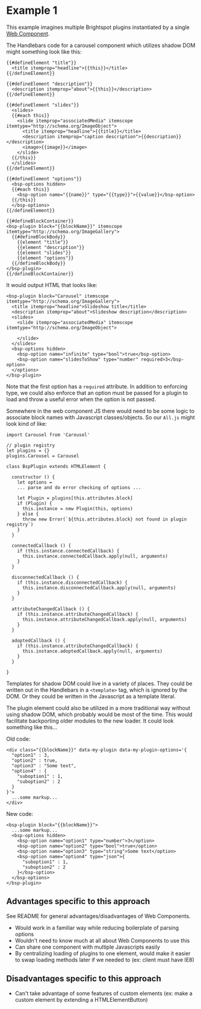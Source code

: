 Example 1
=========

This example imagines multiple Brightspot plugins instantiated by a single <a href="https://www.webcomponents.org/">Web Component</a>.

The Handlebars code for a carousel component which utilizes shadow DOM might something look like this:

    {{#defineElement "title"}}
      <title itemprop="headline">{{this}}</title>
    {{/defineElement}}

    {{#defineElement "description"}}
      <description itemprop="about">{{this}}</description>
    {{/defineElement}}

    {{#defineElement "slides"}}
      <slides>
      {{#each this}}
        <slide itemprop="associatedMedia" itemscope itemtype="http://schema.org/ImageObject">
          <title itemprop="headline">{{title}}</title>
          <description itemprop="caption description">{{description}}</description>
          <image>{{image}}</image>
        </slide>
      {{/this}}
      </slides>
    {{/defineElement}}

    {{#defineElement "options"}}
      <bsp-options hidden>
      {{#each this}}
        <bsp-option name="{{name}}" type="{{type}}">{{value}}</bsp-option>
      {{/this}}
      </bsp-options>
    {{/defineElement}}

    {{#defineBlockContainer}}
    <bsp-plugin block="{{blockName}}" itemscope itemtype="http://schema.org/ImageGallery">
      {{#defineBlockBody}}
        {{element "title"}}
        {{element "description"}}
        {{element "slides"}}
        {{element "options"}}
      {{/defineBlockBody}}
    </bsp-plugin>
    {{/defineBlockContainer}}

It would output HTML that looks like:

    <bsp-plugin block="Carousel" itemscope itemtype="http://schema.org/ImageGallery">
      <title itemprop="headline">Slideshow title</title>
      <description itemprop="about">Slideshow description</description>
      <slides>
        <slide itemprop="associatedMedia" itemscope itemtype="http://schema.org/ImageObject">

        </slide>
      </slides>
      <bsp-options hidden>
        <bsp-option name="infinite" type="bool">true</bsp-option>
        <bsp-option name="slidesToShow" type="number" required>3</bsp-option>
      </options>
    </bsp-plugin>

Note that the first option has a `required` attribute. In addition to enforcing type, we could also enforce that an option must be passed for a plugin to load and throw a useful error when the option is not passed.

Somewhere in the web component JS there would need to be some logic to associate block names with Javascript classes/objects. So our `All.js` might look kind of like:

    import Carousel from 'Carousel'

    // plugin registry
    let plugins = {}
    plugins.Carousel = Carousel

    class BspPlugin extends HTMLElement {

      constructor () {
        let options =
        ... parse and do error checking of options ...

        let Plugin = plugins[this.attributes.block]
        if (Plugin) {
          this.instance = new Plugin(this, options)
        } else {
          throw new Error(`${this.attributes.block} not found in plugin registry`)
        }
      }

      connectedCallback () {
        if (this.instance.connectedCallback) {
          this.instance.connectedCallback.apply(null, arguments)
        }
      }

      disconnectedCallback () {
        if (this.instance.disconnectedCallback) {
          this.instance.disconnectedCallback.apply(null, arguments)
        }
      }

      attributeChangedCallback () {
        if (this.instance.attributeChangedCallback) {
          this.instance.attributeChangedCallback.apply(null, arguments)
        }
      }

      adoptedCallback () {
        if (this.instance.attributeChangedCallback) {
          this.instance.adoptedCallback.apply(null, arguments)
        }
      }

    }

Templates for shadow DOM could live in a variety of places. They could be written out in the Handlebars in a `<template>` tag, which is ignored by the DOM. Or they could be written in the Javascript as a template literal.

The plugin element could also be utilized in a more traditional way without using shadow DOM, which probably would be most of the time. This would facilitate backporting older modules to the new loader. It could look something like this...

Old code:

    <div class="{{blockName}}" data-my-plugin data-my-plugin-options='{
      "option1" : 3,
      "option2" : true,
      "option3" : "Some text",
      "option4" : {
        "suboption1" : 1,
        "suboption2" : 2
      }
    }'>
      ...some markup...
    </div>

New code:

    <bsp-plugin block="{{blockName}}">
      ...some markup...
      <bsp-options hidden>
        <bsp-option name="option1" type="number">3</option>
        <bsp-option name="option2" type="bool">true</option>
        <bsp-option name="option3" type="string">Some text</option>
        <bsp-option name="option4" type="json">{
          "suboption1" : 1,
          "suboption2" : 2
        }</bsp-option>
      </bsp-options>
    </bsp-plugin>

## Advantages specific to this approach

See README for general advantages/disadvantages of Web Components.

*   Would work in a familiar way while reducing boilerplate of parsing options
*   Wouldn't need to know much at all about Web Components to use this
*   Can share one component with multiple Javascripts easily
*   By centralizing loading of plugins to one element, would make it easier to swap loading methods later if we needed to (ex: client must have IE8)

## Disadvantages specific to this approach

*   Can't take advantage of some features of custom elements (ex: make a custom element by extending a HTMLElementButton)
